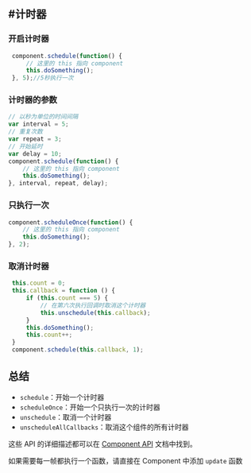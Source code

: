 ## #计时器

### 开启计时器

```js
 component.schedule(function() {
     // 这里的 this 指向 component
     this.doSomething();
 }, 5);//5秒执行一次
```

### 计时器的参数

```js
// 以秒为单位的时间间隔
var interval = 5;
// 重复次数
var repeat = 3;
// 开始延时
var delay = 10;
component.schedule(function() {
    // 这里的 this 指向 component
    this.doSomething();
}, interval, repeat, delay);
```

### 只执行一次

```js
component.scheduleOnce(function() {
    // 这里的 this 指向 component
    this.doSomething();
}, 2);
```

### 取消计时器

```js
 this.count = 0;
 this.callback = function () {
     if (this.count === 5) {
         // 在第六次执行回调时取消这个计时器
         this.unschedule(this.callback);
     }
     this.doSomething();
     this.count++;
 }
 component.schedule(this.callback, 1);
```

## 总结

- `schedule`：开始一个计时器
- `scheduleOnce`：开始一个只执行一次的计时器
- `unschedule`：取消一个计时器
- `unscheduleAllCallbacks`：取消这个组件的所有计时器

这些 API 的详细描述都可以在 [Component API](https://docs.cocos.com/creator/api/zh/classes/Component.html) 文档中找到。

如果需要每一帧都执行一个函数，请直接在 Component 中添加 `update` 函数